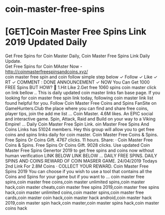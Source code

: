 # coin-master-free-spins
# [GET]Coin Master Free Spins Link 2019 Updated Daily
Get Free Spins for Coin Master Daily, Coin Master Free Spins Link Daily Update.
<br>
Get Free Spins for Coin MAster Now - http://coinmasterfreespinsandcoins.xyz/
<br>
coin master free spin and coin follow simple step below ✓ Follow ✓ Like ✓ RT ✓ COMMENT : DONE 
ANNOUNCEMENT ✓ NOW You Can Get 1000 FREE Spins BUT HOW? 🤔 1.Hit Like 2.Get free 1060 spins coin master click on link bellow ..
This is daily updated coin master links fan base page. If you looking for coin master free spin link today, following coin master link list found helpful for you.
Follow Coin Master Free Coins and Spins FanSite on GameHunters.Club the place where you can find and share free coins, player tips, join the add me list ...
Coin Master. 4.6M likes. An EPIC social and interactive game. Spin, Attack, Raid and Build on your way to a Viking Empire! ... Daily Coin Master Free Spin Link.
oin Master Free Spins And Coins Links has 51024 members. Hey this group will allow you to get free coins and spins links daily for coin master.
Coin Master Free Coins & Spins. Free Spins Or Coins Gift. 4767 clicks. 11 hours. Share: · Coin Master Free Coins & Spins. Free Spins Or Coins Gift. 9028 clicks.
Use updated Coin Master Free Spins Genertor 2019 to get free spins and coins now without human verification LINK BELOW LINK BELOW ...
DAILY FREE SPINS. DAILY SPINS AND COINS REWARD OF COIN MASRER GAME. 24/04/2019 Todays 2nd Link For 2.8M Coins · COLLECT YOUR REWARD.
Coin Master Free Spins 2019 You can choose if you wish to use a tool that contains all the Coins and Spins for your game but if you want to ...
coin master free spins,coin master free coins,coin master unlimited spins,coin master hack,coin master cheats,coin master free spins 2019,coin master free spins hack,coin master unlimited coins,coin master spins,coin master free cards,coin master coin hack,coin master hack android,coin master hack 2019,coin master spin hack,coin master,coin master spins hack,coin master coins hack
